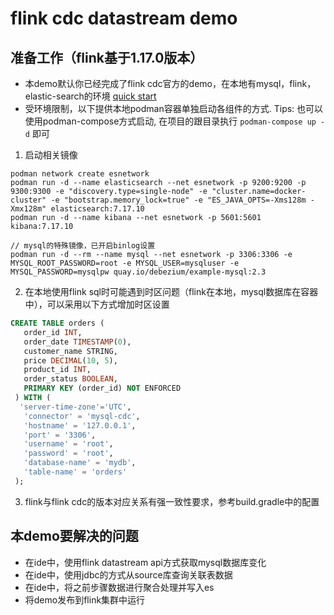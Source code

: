 # flink cdc datastream demo

## 准备工作（flink基于1.17.0版本）
* 本demo默认你已经完成了flink cdc官方的demo，在本地有mysql，flink，elastic-search的环境 [quick start](https://ververica.github.io/flink-cdc-connectors/master/content/%E5%BF%AB%E9%80%9F%E4%B8%8A%E6%89%8B/mysql-postgres-tutorial-zh.html)
* 受环境限制，以下提供本地podman容器单独启动各组件的方式. Tips: 也可以使用podman-compose方式启动, 在项目的跟目录执行 `podman-compose up -d` 即可 

1. 启动相关镜像
```shell
podman network create esnetwork
podman run -d --name elasticsearch --net esnetwork -p 9200:9200 -p 9300:9300 -e "discovery.type=single-node" -e "cluster.name=docker-cluster" -e "bootstrap.memory_lock=true" -e "ES_JAVA_OPTS=-Xms128m -Xmx128m" elasticsearch:7.17.10
podman run -d --name kibana --net esnetwork -p 5601:5601 kibana:7.17.10

// mysql的特殊镜像，已开启binlog设置
podman run -d --rm --name mysql --net esnetwork -p 3306:3306 -e MYSQL_ROOT_PASSWORD=root -e MYSQL_USER=mysqluser -e MYSQL_PASSWORD=mysqlpw quay.io/debezium/example-mysql:2.3
```
2. 在本地使用flink sql时可能遇到时区问题（flink在本地，mysql数据库在容器中），可以采用以下方式增加时区设置
```sql
CREATE TABLE orders (
   order_id INT,
   order_date TIMESTAMP(0),
   customer_name STRING,
   price DECIMAL(10, 5),
   product_id INT,
   order_status BOOLEAN,
   PRIMARY KEY (order_id) NOT ENFORCED
 ) WITH (
  'server-time-zone'='UTC',
   'connector' = 'mysql-cdc',
   'hostname' = '127.0.0.1',
   'port' = '3306',
   'username' = 'root',
   'password' = 'root',
   'database-name' = 'mydb',
   'table-name' = 'orders'
 );
```

3. flink与flink cdc的版本对应关系有强一致性要求，参考build.gradle中的配置

## 本demo要解决的问题
* 在ide中，使用flink datastream api方式获取mysql数据库变化
* 在ide中，使用jdbc的方式从source库查询关联表数据
* 在ide中，将之前步骤数据进行聚合处理并写入es
* 将demo发布到flink集群中运行